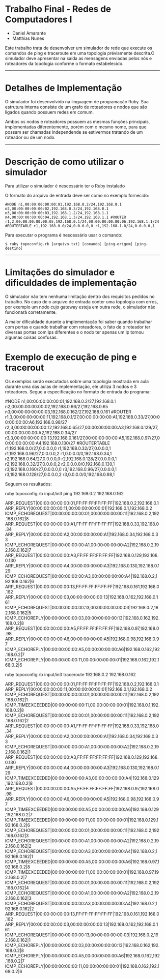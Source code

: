 # Trabalho Final - Redes de Computadores I

* Daniel Amarante
* Matthias Nunes

Este trabalho trata de desenvolver um simulador de rede que execute os comandos de ping e traceroute em uma topologia préviamente descrita.O simulador deve apresentar na saída as mensagens enviadas pelos nós e roteadores da topologia conforme o formato estabelecido.

---

# Detalhes de Implementação

O simulador foi desenvolvido na linguagem de programação Ruby. Sua estrutura interna consiste de um grafo de roteadores e nodos que são ligados quando possuem redes em comum.

Ambos os nodos e roteadores possuem as mesmas funções principais, implementadas diferentemente, porém com o mesmo nome, para que possam ser chamadas independende se estivermos tratando de um roteador ou de um nodo.

---

# Descrição de como utilizar o simulador

Para utilizar o simulador é nescessário ter o Ruby instalado

O formato do arquivo de entrada deve ser como no exemplo fornecido:

`#NODE
n1,00:00:00:00:00:01,192.168.0.2/24,192.168.0.1
n2,00:00:00:00:00:02,192.168.0.3/24,192.168.0.1
n3,00:00:00:00:00:03,192.168.1.2/24,192.168.1.1
n4,00:00:00:00:00:04,192.168.1.3/24,192.168.1.1
#ROUTER
r1,2,00:00:00:00:00:05,192.168.0.1/24,00:00:00:00:00:06,192.168.1.1/24
#ROUTERTABLE
r1,192.168.0.0/24,0.0.0.0,0
r1,192.168.1.0/24,0.0.0.0,1`

Para executar o programa é nescessário usar o comando:

`$ ruby topoconfig.rb [arquivo.txt] [comando] [ping-origem] [ping-destino]`

---

# Limitações do simulador e dificuldades de implementação

O simulador não tem nenhuma limitação dentro dos requisitos pedidos no trabalho. No caso de o arquivo de entrada conter uma topologia com erros, por exemplo um nodo cujo gateway esteja em outra rede, o simulador não funcionará corretamente.

A maior dificuldade durante a implementação foi saber quando trabalhar com portas e quando trabalhar com roteadores, o fato de o roteador ter diversas portas com ips diferentes e o nodo ter apenas um ip tornou algumas coisas confusas.

# Exemplo de execução de ping e tracerout

Os exemplos serão executados sobre uma topologia mostrada em aula durante uma das aulas de implementação, ele utiliza 3 nodos e 3 roteadores. Segue a especificação no formato de entrada do programa:

#NODE
n1,00:00:00:00:00:01,192.168.0.2/27,192.168.0.1
n2,00:00:00:00:00:02,192.168.0.66/27,192.168.0.65
n3,00:00:00:00:00:03,192.168.0.162/27,192.168.0.161
#ROUTER
r1,3,00:00:00:00:00:11,192.168.0.1/27,00:00:00:00:00:A1,192.168.0.33/27,00:00:00:00:00:A6,192.168.0.98/27
r2,3,00:00:00:00:00:12,192.168.0.65/27,00:00:00:00:00:A3,192.168.0.129/27,00:00:00:00:00:A2,192.168.0.34/27
r3,3,00:00:00:00:00:13,192.168.0.161/27,00:00:00:00:00:A5,192.168.0.97/27,00:00:00:00:00:A4,192.168.0.130/27
#ROUTERTABLE
r1,192.168.0.0/27,0.0.0.0,0
r1,192.168.0.32/27,0.0.0.0,1
r1,192.168.0.96/27,0.0.0.0,2
r1,0.0.0.0/0,192.168.0.34,1
r2,192.168.0.64/27,0.0.0.0,0
r2,192.168.0.128/27,0.0.0.0,1
r2,192.168.0.32/27,0.0.0.0,2
r2,0.0.0.0/0,192.168.0.130,1
r3,192.168.0.160/27,0.0.0.0,0
r3,192.168.0.96/27,0.0.0.0,1
r3,192.168.0.128/27,0.0.0.0,2
r3,0.0.0.0/0,192.168.0.98,1

Seguem os resultados:

ruby topoconfig.rb input/in3 ping 192.168.0.2 192.168.0.162

ARP_REQUEST|00:00:00:00:00:01,FF:FF:FF:FF:FF:FF|192.168.0.2,192.168.0.1
ARP_REPLY|00:00:00:00:00:11,00:00:00:00:00:01|192.168.0.1,192.168.0.2
ICMP_ECHOREQUEST|00:00:00:00:00:01,00:00:00:00:00:11|192.168.0.2,192.168.0.162|8
ARP_REQUEST|00:00:00:00:00:A1,FF:FF:FF:FF:FF:FF|192.168.0.33,192.168.0.34
ARP_REPLY|00:00:00:00:00:A2,00:00:00:00:00:A1|192.168.0.34,192.168.0.33
ICMP_ECHOREQUEST|00:00:00:00:00:A1,00:00:00:00:00:A2|192.168.0.2,192.168.0.162|7
ARP_REQUEST|00:00:00:00:00:A3,FF:FF:FF:FF:FF:FF|192.168.0.129,192.168.0.130
ARP_REPLY|00:00:00:00:00:A4,00:00:00:00:00:A3|192.168.0.130,192.168.0.129
ICMP_ECHOREQUEST|00:00:00:00:00:A3,00:00:00:00:00:A4|192.168.0.2,192.168.0.162|6
ARP_REQUEST|00:00:00:00:00:13,FF:FF:FF:FF:FF:FF|192.168.0.161,192.168.0.162
ARP_REPLY|00:00:00:00:00:03,00:00:00:00:00:13|192.168.0.162,192.168.0.161
ICMP_ECHOREQUEST|00:00:00:00:00:13,00:00:00:00:00:03|192.168.0.2,192.168.0.162|5
ICMP_ECHOREPLY|00:00:00:00:00:03,00:00:00:00:00:13|192.168.0.162,192.168.0.2|8
ARP_REQUEST|00:00:00:00:00:A5,FF:FF:FF:FF:FF:FF|192.168.0.97,192.168.0.98
ARP_REPLY|00:00:00:00:00:A6,00:00:00:00:00:A5|192.168.0.98,192.168.0.97
ICMP_ECHOREPLY|00:00:00:00:00:A5,00:00:00:00:00:A6|192.168.0.162,192.168.0.2|7
ICMP_ECHOREPLY|00:00:00:00:00:11,00:00:00:00:00:01|192.168.0.162,192.168.0.2|6

ruby topoconfig.rb input/in3 traceroute 192.168.0.2 192.168.0.162

ARP_REQUEST|00:00:00:00:00:01,FF:FF:FF:FF:FF:FF|192.168.0.2,192.168.0.1
ARP_REPLY|00:00:00:00:00:11,00:00:00:00:00:01|192.168.0.1,192.168.0.2
ICMP_ECHOREQUEST|00:00:00:00:00:01,00:00:00:00:00:11|192.168.0.2,192.168.0.162|1
ICMP_TIMEEXCEEDED|00:00:00:00:00:11,00:00:00:00:00:01|192.168.0.1,192.168.0.2|8
ICMP_ECHOREQUEST|00:00:00:00:00:01,00:00:00:00:00:11|192.168.0.2,192.168.0.162|2
ARP_REQUEST|00:00:00:00:00:A1,FF:FF:FF:FF:FF:FF|192.168.0.33,192.168.0.34
ARP_REPLY|00:00:00:00:00:A2,00:00:00:00:00:A1|192.168.0.34,192.168.0.33
ICMP_ECHOREQUEST|00:00:00:00:00:A1,00:00:00:00:00:A2|192.168.0.2,192.168.0.162|1
ARP_REQUEST|00:00:00:00:00:A3,FF:FF:FF:FF:FF:FF|192.168.0.129,192.168.0.130
ARP_REPLY|00:00:00:00:00:A4,00:00:00:00:00:A3|192.168.0.130,192.168.0.129
ICMP_TIMEEXCEEDED|00:00:00:00:00:A3,00:00:00:00:00:A4|192.168.0.129,192.168.0.2|8
ARP_REQUEST|00:00:00:00:00:A5,FF:FF:FF:FF:FF:FF|192.168.0.97,192.168.0.98
ARP_REPLY|00:00:00:00:00:A6,00:00:00:00:00:A5|192.168.0.98,192.168.0.97
ICMP_TIMEEXCEEDED|00:00:00:00:00:A5,00:00:00:00:00:A6|192.168.0.129,192.168.0.2|7
ICMP_TIMEEXCEEDED|00:00:00:00:00:11,00:00:00:00:00:01|192.168.0.129,192.168.0.2|6
ICMP_ECHOREQUEST|00:00:00:00:00:01,00:00:00:00:00:11|192.168.0.2,192.168.0.162|3
ICMP_ECHOREQUEST|00:00:00:00:00:A1,00:00:00:00:00:A2|192.168.0.2,192.168.0.162|2
ICMP_ECHOREQUEST|00:00:00:00:00:A3,00:00:00:00:00:A4|192.168.0.2,192.168.0.162|1
ICMP_TIMEEXCEEDED|00:00:00:00:00:A5,00:00:00:00:00:A6|192.168.0.97,192.168.0.2|8
ICMP_TIMEEXCEEDED|00:00:00:00:00:11,00:00:00:00:00:01|192.168.0.97,192.168.0.2|7
ICMP_ECHOREQUEST|00:00:00:00:00:01,00:00:00:00:00:11|192.168.0.2,192.168.0.162|4
ICMP_ECHOREQUEST|00:00:00:00:00:A1,00:00:00:00:00:A2|192.168.0.2,192.168.0.162|3
ICMP_ECHOREQUEST|00:00:00:00:00:A3,00:00:00:00:00:A4|192.168.0.2,192.168.0.162|2
ARP_REQUEST|00:00:00:00:00:13,FF:FF:FF:FF:FF:FF|192.168.0.161,192.168.0.162
ARP_REPLY|00:00:00:00:00:03,00:00:00:00:00:13|192.168.0.162,192.168.0.161
ICMP_ECHOREQUEST|00:00:00:00:00:13,00:00:00:00:00:03|192.168.0.2,192.168.0.162|1
ICMP_ECHOREPLY|00:00:00:00:00:03,00:00:00:00:00:13|192.168.0.162,192.168.0.2|8
ICMP_ECHOREPLY|00:00:00:00:00:A5,00:00:00:00:00:A6|192.168.0.162,192.168.0.2|7
ICMP_ECHOREPLY|00:00:00:00:00:11,00:00:00:00:00:01|192.168.0.162,192.168.0.2|6


